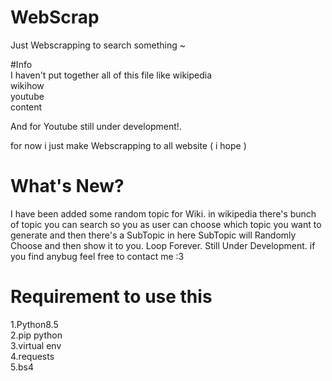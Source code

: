 # WebScrap
Just Webscrapping to search something ~

#Info<br />
I haven't put together all of this file like
wikipedia <br />
wikihow<br />
youtube<br />
content

And for Youtube still under development!.

for now i just make Webscrapping to all website ( i hope )


# What's New? <br />
I have been added some random topic for Wiki. 
in wikipedia there's bunch of topic you can search 
so you as user can choose which topic you want to generate and then there's a SubTopic
in here SubTopic will Randomly Choose and then show it to you. Loop Forever.
Still Under Development. if you find anybug feel free to contact me :3 

# Requirement to use this<br />
1.Python8.5<br />
2.pip python<br />
3.virtual env<br />
4.requests<br>
5.bs4 

